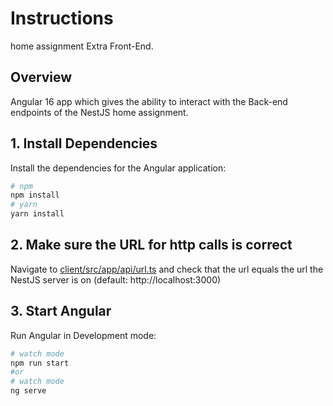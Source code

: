 # Instructions

home assignment Extra Front-End.

## Overview

Angular 16 app which gives the ability to interact with the Back-end endpoints of the NestJS home assignment.

## 1. Install Dependencies

Install the dependencies for the Angular application:

```bash
# npm
npm install
# yarn
yarn install
```

## 2. Make sure the URL for http calls is correct

Navigate to [client/src/app/api/url.ts](./src//app//api//url.ts) and check that the url equals the url the NestJS server is on (default: http://localhost:3000)

## 3. Start Angular 

Run Angular in Development mode:

```bash
# watch mode
npm run start
#or
# watch mode
ng serve
```

